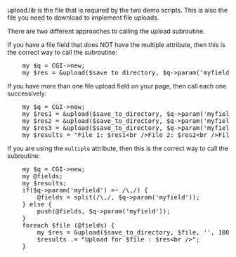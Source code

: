 upload.lib is the file that is required by the two demo scripts. This is also the file you need to download to implement file uploads.

There are two different approaches to calling the upload subroutine.

If you have a file field that does NOT have the multiple attribute, then this is the correct way to call the subroutine:
<pre>
    my $q = CGI-&gt;new;
    my $res = &upload($save_to_directory, $q-&gt;param('myfield'), '', 100, 1);
</pre>

If you have more than one file upload field on your page, then call each one successively:
<pre>
    my $q = CGI-&gt;new;
    my $res1 = &upload($save_to_directory, $q-&gt;param('myfield1'), '', 100, 1);
    my $res2 = &upload($save_to_directory, $q-&gt;param('myfield2'), '', 100, 1);
    my $res3 = &upload($save_to_directory, $q-&gt;param('myfield3'), '', 100, 1);
    my $results = "File 1: $res1&lt;br /&gt;File 2: $res2&lt;br /&gt;File 3: $res3&lt;br /&gt;
</pre>

If you are using the <code>multiple</code> attribute, then this is the correct way to call the subroutine:
<pre>
    my $q = CGI-&gt;new;
    my @fields;
    my $results;
    if($q->param('myfield') =~ /\,/) {
        @fields = split(/\,/, $q->param('myfield'));
    } else {
        push(@fields, $q->param('myfield'));
    }
    foreach $file (@fields) {
        my $res = &upload($save_to_directory, $file, '', 100, 1);
        $results .= "Upload for $file : $res&lt;br /&gt;";
    }
</pre>

